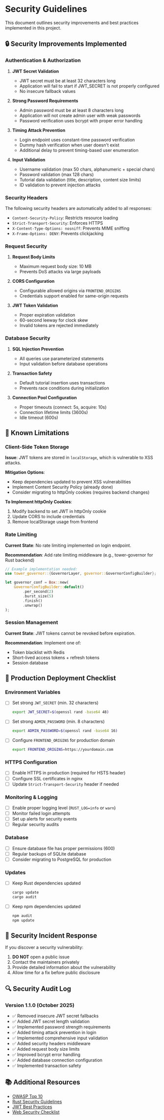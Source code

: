 # Security Guidelines

This document outlines security improvements and best practices implemented in this project.

## 🔒 Security Improvements Implemented

### Authentication & Authorization

1. **JWT Secret Validation**
   - JWT secret must be at least 32 characters long
   - Application will fail to start if JWT_SECRET is not properly configured
   - No insecure fallback values

2. **Strong Password Requirements**
   - Admin password must be at least 8 characters long
   - Application will not create admin user with weak passwords
   - Password verification uses bcrypt with proper error handling

3. **Timing Attack Prevention**
   - Login endpoint uses constant-time password verification
   - Dummy hash verification when user doesn't exist
   - Additional delay to prevent timing-based user enumeration

4. **Input Validation**
   - Username validation (max 50 chars, alphanumeric + special chars)
   - Password validation (max 128 chars)
   - Tutorial data validation (title, description, content size limits)
   - ID validation to prevent injection attacks

### Security Headers

The following security headers are automatically added to all responses:

- `Content-Security-Policy`: Restricts resource loading
- `Strict-Transport-Security`: Enforces HTTPS
- `X-Content-Type-Options: nosniff`: Prevents MIME sniffing
- `X-Frame-Options: DENY`: Prevents clickjacking

### Request Security

1. **Request Body Limits**
   - Maximum request body size: 10 MB
   - Prevents DoS attacks via large payloads

2. **CORS Configuration**
   - Configurable allowed origins via `FRONTEND_ORIGINS`
   - Credentials support enabled for same-origin requests

3. **JWT Token Validation**
   - Proper expiration validation
   - 60-second leeway for clock skew
   - Invalid tokens are rejected immediately

### Database Security

1. **SQL Injection Prevention**
   - All queries use parameterized statements
   - Input validation before database operations

2. **Transaction Safety**
   - Default tutorial insertion uses transactions
   - Prevents race conditions during initialization

3. **Connection Pool Configuration**
   - Proper timeouts (connect: 5s, acquire: 10s)
   - Connection lifetime limits (3600s)
   - Idle timeout (600s)

## 🚨 Known Limitations

### Client-Side Token Storage

**Issue**: JWT tokens are stored in `localStorage`, which is vulnerable to XSS attacks.

**Mitigation Options**:
- Keep dependencies updated to prevent XSS vulnerabilities
- Implement Content Security Policy (already done)
- Consider migrating to httpOnly cookies (requires backend changes)

**To Implement httpOnly Cookies**:
1. Modify backend to set JWT in httpOnly cookie
2. Update CORS to include credentials
3. Remove localStorage usage from frontend

### Rate Limiting

**Current State**: No rate limiting implemented on login endpoint.

**Recommendation**: Add rate limiting middleware (e.g., tower-governor for Rust backend)

```rust
// Example implementation needed:
use tower_governor::{GovernorLayer, governor::GovernorConfigBuilder};

let governor_conf = Box::new(
    GovernorConfigBuilder::default()
        .per_second(2)
        .burst_size(5)
        .finish()
        .unwrap()
);
```

### Session Management

**Current State**: JWT tokens cannot be revoked before expiration.

**Recommendation**: Implement one of:
- Token blacklist with Redis
- Short-lived access tokens + refresh tokens
- Session database

## 🔐 Production Deployment Checklist

### Environment Variables

- [ ] Set strong `JWT_SECRET` (min. 32 characters)
  ```bash
  export JWT_SECRET=$(openssl rand -base64 48)
  ```

- [ ] Set strong `ADMIN_PASSWORD` (min. 8 characters)
  ```bash
  export ADMIN_PASSWORD=$(openssl rand -base64 16)
  ```

- [ ] Configure `FRONTEND_ORIGINS` for production domain
  ```bash
  export FRONTEND_ORIGINS=https://yourdomain.com
  ```

### HTTPS Configuration

- [ ] Enable HTTPS in production (required for HSTS header)
- [ ] Configure SSL certificates in nginx
- [ ] Update `Strict-Transport-Security` header if needed

### Monitoring & Logging

- [ ] Enable proper logging level (`RUST_LOG=info` or `warn`)
- [ ] Monitor failed login attempts
- [ ] Set up alerts for security events
- [ ] Regular security audits

### Database

- [ ] Ensure database file has proper permissions (600)
- [ ] Regular backups of SQLite database
- [ ] Consider migrating to PostgreSQL for production

### Updates

- [ ] Keep Rust dependencies updated
  ```bash
  cargo update
  cargo audit
  ```

- [ ] Keep npm dependencies updated
  ```bash
  npm audit
  npm update
  ```

## 📝 Security Incident Response

If you discover a security vulnerability:

1. **DO NOT** open a public issue
2. Contact the maintainers privately
3. Provide detailed information about the vulnerability
4. Allow time for a fix before public disclosure

## 🔍 Security Audit Log

### Version 1.1.0 (October 2025)

- ✅ Removed insecure JWT secret fallbacks
- ✅ Added JWT secret length validation
- ✅ Implemented password strength requirements
- ✅ Added timing attack prevention in login
- ✅ Implemented comprehensive input validation
- ✅ Added security headers middleware
- ✅ Added request body size limits
- ✅ Improved bcrypt error handling
- ✅ Added database connection configuration
- ✅ Implemented transaction safety

## 📚 Additional Resources

- [OWASP Top 10](https://owasp.org/www-project-top-ten/)
- [Rust Security Guidelines](https://anssi-fr.github.io/rust-guide/)
- [JWT Best Practices](https://tools.ietf.org/html/rfc8725)
- [Web Security Checklist](https://github.com/virajkulkarni14/WebDeveloperSecurityChecklist)
